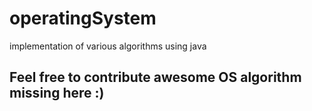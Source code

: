 # operatingSystem
implementation of various algorithms using java
<h2>Feel free to contribute awesome OS algorithm missing here :) </h2>
